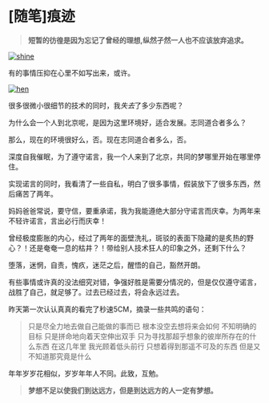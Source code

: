 # [随笔]痕迹

> **短暂的彷徨是因为忘记了曾经的理想,纵然孑然一人也不应该放弃追求。**

[![shine](https://attachment.soulteary.com/2011/06/21/shine.jpg "shine")](https://attachment.soulteary.com/2011/06/21/shine.jpg) 

有的事情压抑在心里不如写出来，或许。 

[![hen](https://attachment.soulteary.com/2011/06/21/hen.jpg "hen")](https://attachment.soulteary.com/2011/06/21/hen.jpg) 

很多很微小很细节的技术的同时，我*失去*了多少东西呢？

为什么会一个人到北京呢，是因为这里环境好，适合发展。志同道合者多么？

那么，现在的环境很好么，否。现在志同道合者多么，否。

深度自我催眠，为了遵守诺言，我一个人来到了北京，共同的梦哪里开始在哪里停住。

实现诺言的同时，我看清了一些自私，明白了很多事情，假装放下了很多东西，然后痛苦了两年。

妈妈爸爸常说，要守信，要重承诺，我为我能遵绝大部分守诺言而庆幸。为两年来不轻许诺言，言出必行而庆幸！

曾经极度膨胀的内心，经过了两年的面壁洗礼，斑驳的表面下隐藏的是炙热的野心？！还是奄奄一息的枯井？！带给别人技术狂人的印象之外，还剩下什么？

堕落，迷惘，自责，愧疚，迷茫之后，醒悟的自己，豁然开朗。

有些事情或许真的没法细究对错，争强好胜是需要分情况的，但是仅仅遵守诺言，战胜了自己，就足够了。过去已经过去，将会永远过去。

昨天第一次认认真真的看完了秒速5CM，摘录一些共鸣的语句：

> 只是尽全力地去做自己能做的事而已 根本没空去想将来会如何 不知明确的目标 只是拼命地向着天空伸出双手 只为寻找那超乎想象的彼岸所存在的什么东西 在这几年里 我光顾着低头前行 只想着得到那遥不可及的东西 但是又不知道那究竟是什么

年年岁岁花相似，岁岁年年人不同。此致，互勉。

> **梦想不足以使我们到达远方，但是到达远方的人一定有梦想。**

